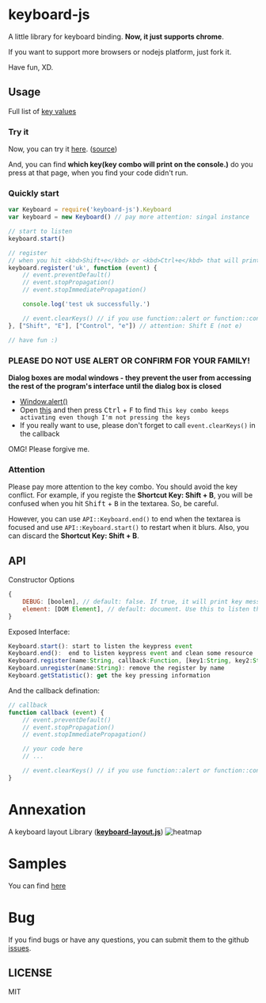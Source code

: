# keyboard-js

A little library for keyboard binding.
**Now, it just supports chrome**.

If you want to support more browsers or nodejs platform, just fork it.

Have fun, XD.

## Usage

Full list of [key values](https://developer.mozilla.org/en-US/docs/Web/API/KeyboardEvent/key/Key_Values)

### Try it
Now, you can try it [here](https://creamidea.github.io/keyboard-js/).
([source](https://github.com/creamidea/keyboard-js/tree/master/samples))

And, you can find **which key(key combo will print on the console.)** do you press at that page,
when you find your code didn't run.

### Quickly start
```js
var Keyboard = require('keyboard-js').Keyboard
var keyboard = new Keyboard() // pay more attention: singal instance

// start to listen
keyboard.start()

// register
// when you hit <kbd>Shift+e</kbd> or <kbd>Ctrl+e</kbd> that will print `> test uk successfully`.
keyboard.register('uk', function (event) {
    // event.preventDefault()
    // event.stopPropagation()
    // event.stopImmediatePropagation()

    console.log('test uk successfully.')

    // event.clearKeys() // if you use function::alert or function::confirm
}, ["Shift", "E"], ["Control", "e"]) // attention: Shift E (not e)

// have fun :)
```

### PLEASE DO NOT USE ALERT OR CONFIRM FOR YOUR FAMILY!
**Dialog boxes are modal windows - they prevent the user from accessing the rest of the program's interface until the dialog box is closed**
+ [Window.alert()](https://developer.mozilla.org/en-US/docs/Web/API/Window/alert)
+ Open [this](http://stackoverflow.com/a/12444641/1925954) and then press <kbd>Ctrl</kbd> + <kbd>F</kbd> to find `This key combo keeps activating even though I'm not pressing the keys`
+ If you really want to use, please don't forget to call `event.clearKeys()` in the callback

OMG! Please forgive me.

### Attention
Please pay more attention to the key combo.
You should avoid the key conflict.
For example, if you registe the **Shortcut Key: Shift + B**,
you will be confused when you hit <kbd>Shift</kbd> + <kbd>B</kbd> in the textarea.
So, be careful.

However, you can use `API::Keyboard.end()` to end when the textarea is focused
and use `API::Keyboard.start()` to restart when it blurs.
Also, you can discard the **Shortcut Key: Shift + B**.

## API
Constructor Options
```js
{
    DEBUG: [boolen], // default: false. If true, it will print key message on the console.
    element: [DOM Element], // default: document. Use this to listen the keydown or keyup.
}
```

Exposed Interface:
```js
Keyboard.start(): start to listen the keypress event
Keyboard.end():  end to listen keypress event and clean some resource
Keyboard.register(name:String, callback:Function, [key1:String, key2:String,...], ...): registe the keyboard binding
Keyboard.unregister(name:String): remove the register by name
Keyboard.getStatistic(): get the key pressing information
```

And the callback defination:
```js
// callback
function callback (event) {
    // event.preventDefault()
    // event.stopPropagation()
    // event.stopImmediatePropagation()

    // your code here
    // ...

    // event.clearKeys() // if you use function::alert or function::confirm
}
```

# Annexation
A keyboard layout Library ([**keyboard-layout.js**](./keyboard-layout.js))
![heatmap](https://cloud.githubusercontent.com/assets/1274730/18864828/acec53ae-84ca-11e6-998f-65d088c96f24.png)

# Samples
You can find [here](./index.html)

# Bug
If you find bugs or have any questions, you can submit them to the github [issues](https://github.com/creamidea/keyboard-js/issues).

## LICENSE
MIT

